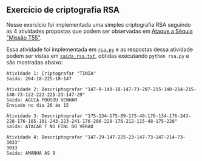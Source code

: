 ## Exercício de criptografia RSA

Nesse exercício foi implementada uma simples criptografia RSA seguindo as 4 atividades propostas que podem ser observadas em [Ataque a Séquia "Missão T55"](https://alvesluiz23.github.io/ataqueasequia.github.io/mobile/index.html?fbclid=IwAR3irLLWU1QoNUR9uSELb2cnXs3aJ-5_1S6dAfd-ZdtgCoilxM4zq78tXxA#p=1).

Essa atividade foi implementada em [`rsa.py`](rsa.py) e as respostas dessa atividade podem ser vistas em [`saida_rsa.txt`](saida_rsa.txt), obtidas executando `python rsa.py` e são mostradas abaixo:

```
Atividade 1: Criptografar "TINIA"
Saída: 204-18-225-18-147

Atividade 2: Descriptografar "147-9-140-18-147-73-207-215-140-214-215-140-73-122-222-225-23-147-29"
Saída: AGUIA POUSOU VENHAM
Enviado no dia 20 às 15

Atividade 3: Descriptografar "175-134-175-89-175-48-176-134-176-243-228-176-185-101-243-223-241-176-206-228-176-212-115-48-175-228"
Saída: ATACAR T NO FINL DO VERAO

Atividade 4: Descriptografar "147-29-147-225-23-147-73-147-214-73-3033"
3033
Saída: AMANHA AS 9
```
